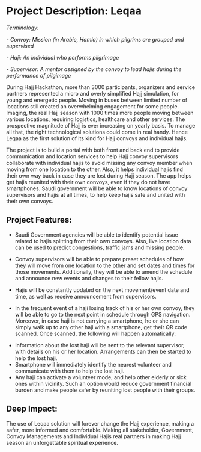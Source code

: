 # Project Description: Leqaa

_Terminology:_

_- Convoy: Mission (in Arabic, Hamla) in which pilgrims are grouped and supervised_

_- Haji: An individual who performs pilgrimage_

_- Supervisor: A mentor assigned by the convoy to lead hajis during the performance of pilgimage_


During Hajj Hackathon, more than 3000 participants, organizers and service partners represented a micro and overly simplified Hajj simulation, for young and energetic people. Moving in buses between limited number of locations still created an overwhelming engagement for some people. Imaging, the real Hajj season with 1000 times more people moving between various locations, requiring logistics, healthcare and other services. The prospective magnitude of Hajj is ever increasing on yearly basis. To manage all that, the right technological solutions could come in real handy. Hence Leqaa as the first solution of its kind for Hajj convoys and individual hajis.

The project is to build a portal with both front and back end to provide communication and location services to help Hajj convoy supervisors collaborate with individual hajis to avoid missing any convoy member when moving from one location to the other. Also, it helps individual hajis find their own way back in case they are lost during Hajj season. The app helps get hajis reunited with their own convoys, even if they do not have smartphones. Saudi government will be able to know locations of convoy supervisors and hajis at all times, to help keep hajis safe and united with their own convoys.

## Project Features:

-   Saudi Government agencies will be able to identify potential issue related to hajis splitting from their own convoys. Also, live location data can be used to predict congestions, traffic jams and missing people.
    
-   Convoy supervisors will be able to prepare preset schedules of how they will move from one location to the other and set dates and times for those movements. Additionally, they will be able to amend the schedule and announce new events and changes to their fellow hajis.
    
-   Hajis will be constantly updated on the next movement/event date and time, as well as receive announcement from supervisors.
    
-   In the frequent event of a haji losing track of his or her own convoy, they will be able to go to the next point in schedule through GPS navigation. Moreover, in case haji is not carrying a smartphone, he or she can simply walk up to any other haji with a smartphone, get their QR code scanned. Once scanned, the following will happen automatically:
    
  * Information about the lost haji will be sent to the relevant supervisor, with details on his or her location. Arrangements can then be started to help the lost haji.
  * Smartphone will immediately identify the nearest volunteer and communicate with them to help the lost haji.
  * Any haji can activate a volunteer mode, and help other elderly or sick ones within vicinity. Such an option would reduce government financial burden and make people safer by reuniting lost people with their groups.
    

  

## Deep Impact:

The use of Leqaa solution will forever change the Hajj experience, making a safer, more informed and comfortable. Making all stakeholder, Government, Convoy Managements and Individual Hajis real partners in making Hajj season an unforgettable spiritual experience.
